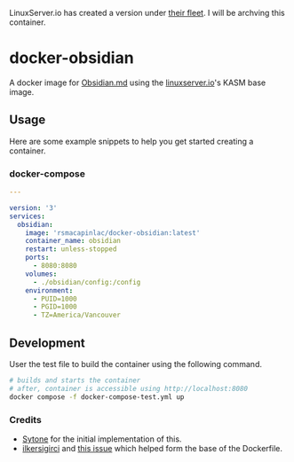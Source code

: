 LinuxServer.io has created a version under [their fleet](https://docs.linuxserver.io/images/docker-obsidian/). I will be archving this container.

# docker-obsidian

A docker image for [Obsidian.md](https://obsidian.md/) using the [linuxserver.io](https://linuxserver.io/)'s KASM base image.

## Usage

Here are some example snippets to help you get started creating a container.

### docker-compose

```yaml
---

version: '3'
services:
  obsidian:
    image: 'rsmacapinlac/docker-obsidian:latest'
    container_name: obsidian
    restart: unless-stopped
    ports:
      - 8080:8080
    volumes:
      - ./obsidian/config:/config
    environment:
      - PUID=1000
      - PGID=1000
      - TZ=America/Vancouver

```

## Development

User the test file to build the container using the following command.

```bash
# builds and starts the container
# after, container is accessible using http://localhost:8080
docker compose -f docker-compose-test.yml up
```

### Credits

 * [Sytone](https://github.com/sytone/obsidian-remote) for the initial implementation of this.
 * [ilkersigirci](https://github.com/ilkersigirci) and [this issue](https://github.com/sytone/obsidian-remote/issues/51) which helped form the base of the Dockerfile.
